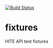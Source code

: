 [![Build Status](https://travis-ci.com/hiteapi/fixtures.svg?branch=master)](https://travis-ci.com/hiteapi/fixtures)

# fixtures
HITE API test fixtures
